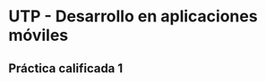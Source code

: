 UTP - Desarrollo en aplicaciones móviles
========================================

## Práctica calificada 1
